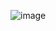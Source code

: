 ![image](https://github.com/Livy321/algorithms/assets/108001103/fc988517-34d9-43cf-af7e-f2c800e188e3)
